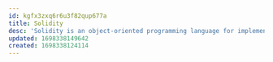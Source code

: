 ```yaml
---
id: kgfx3zxq6r6u3f82qup677a
title: Solidity
desc: 'Solidity is an object-oriented programming language for implementing smart contracts on various blockchain platforms, most notably, Ethereum.'
updated: 1698338149642
created: 1698338124114
---
```

